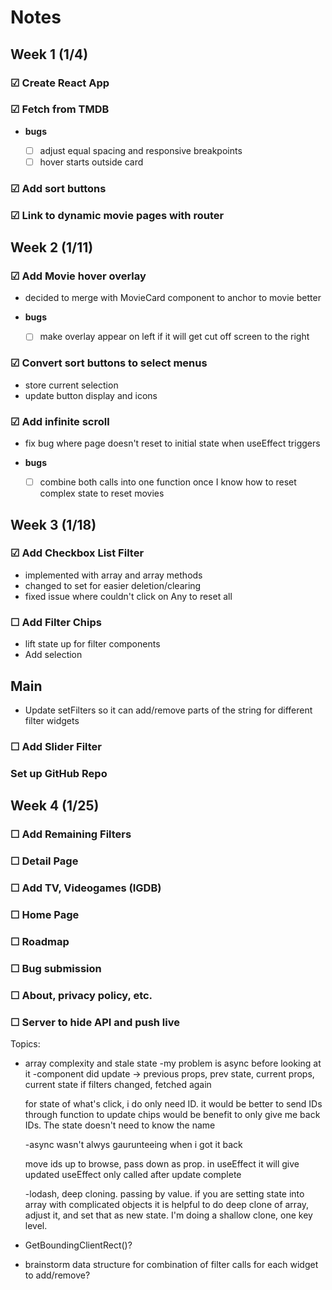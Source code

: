 # Notes

## Week 1 (1/4)

### &#9745; Create React App

### &#9745; Fetch from TMDB

- **bugs**

  - &#9744; adjust equal spacing and responsive breakpoints
  - &#9744; hover starts outside card

### &#9745; Add sort buttons

### &#9745; Link to dynamic movie pages with router

## Week 2 (1/11)

### &#9745; Add Movie hover overlay

- decided to merge with MovieCard component to anchor to movie better
- **bugs**

  - &#9744; make overlay appear on left if it will get cut off screen to the right

### &#9745; Convert sort buttons to select menus

- store current selection
- update button display and icons

### &#9745; Add infinite scroll

- fix bug where page doesn't reset to initial state when useEffect triggers
- **bugs**

  - &#9744; combine both calls into one function once I know how to reset complex state to reset movies

## Week 3 (1/18)

### &#9745; Add Checkbox List Filter

- implemented with array and array methods
- changed to set for easier deletion/clearing
- fixed issue where couldn't click on Any to reset all

### &#9744; Add Filter Chips

- lift state up for filter components
- Add selection

## Main

- Update setFilters so it can add/remove parts of the string for different filter widgets

### &#9744; Add Slider Filter

### Set up GitHub Repo

## Week 4 (1/25)

### &#9744; Add Remaining Filters

### &#9744; Detail Page

### &#9744; Add TV, Videogames (IGDB)

### &#9744; Home Page

### &#9744; Roadmap

### &#9744; Bug submission

### &#9744; About, privacy policy, etc.

### &#9744; Server to hide API and push live

Topics:

- array complexity and stale state
  -my problem is async before looking at it
  -component did update -> previous props, prev state, current props, current state
  if filters changed, fetched again

  for state of what's click, i do only need ID. it would be better to send IDs through function to update chips
  would be benefit to only give me back IDs. The state doesn't need to know the name

  -async wasn't alwys gaurunteeing when i got it back

  move ids up to browse, pass down as prop.
  in useEffect it will give updated
  useEffect only called after update complete

  -lodash, deep cloning. passing by value. if you are setting state into array with complicated objects it is helpful to do deep clone of array, adjust it, and set that as new state.
  I'm doing a shallow clone, one key level.

- GetBoundingClientRect()?
- brainstorm data structure for combination of filter calls for each widget to add/remove?
